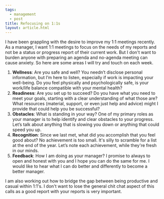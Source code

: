 ```yaml
---
tags:
  - management
  - post
title: Refocusing on 1:1s
layout: article.html
---
```


I have been grappling with the desire to improve my 1:1 meetings recently. As a manager, I want 1:1 meetings to focus on the needs of my reports and not be a status or progress report of their current work. But I don't want to burden anyone with preparing an agenda and no-agenda meeting can cause anxiety. So here are some areas I will try and touch on each week.

1. **Wellness**: Are you safe and well? You needn’t disclose personal information, but I’m here to listen, especially if work is impacting your well-being. Do you feel physically and psychologically safe, is your work/life balance compatible with your mental health?
2. **Readiness**: Are you set up to succeed? Do you have what you need to meet your goals, starting with a clear understanding of what those are? What resources (material, support, or even just help and advice) might I provide that could help you be successful?
3. **Obstacles**: What is standing in your way? One of my primary roles as your manager is to help identify and clear obstacles to your progress. Let’s talk about anything that is slowing you down or anything that could speed you up.
4. **Recognition**: Since we last met, what did you accomplish that you feel good about? No achievement is too small. It's silly to scramble for a list at the end of the year. Let’s note each achievement, while they're fresh in our minds.
5. **Feedback**: How I am doing as your manager? I promise to always to open and honest with you and I hope you can do the same for me. I would like to hear what I can do better and differently to become a better manager.

I am also working out how to bridge the gap between being productive and casual within 1:1's. I don't want to lose the general chit chat aspect of this calls as a good report with your reports is very important.
